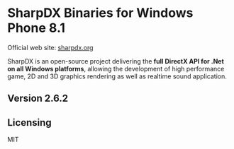 # SharpDX Binaries for Windows Phone 8.1
Official web site: [sharpdx.org](http://sharpdx.org)

SharpDX is an open-source project delivering the **full DirectX API for .Net on all Windows platforms**, allowing the development of high performance game, 2D and 3D graphics rendering as well as realtime sound application.

## Version 2.6.2

## Licensing
 
MIT
